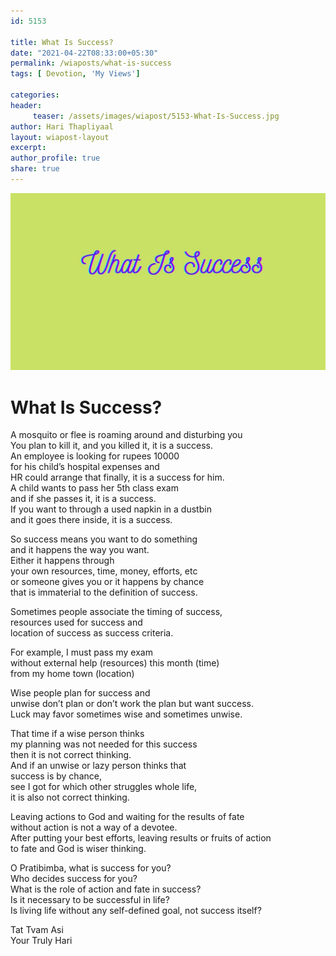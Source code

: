 ```yaml
--- 
id: 5153

title: What Is Success?
date: "2021-04-22T08:33:00+05:30"
permalink: /wiaposts/what-is-success
tags: [ Devotion, 'My Views']    

categories: 
header:
     teaser: /assets/images/wiapost/5153-What-Is-Success.jpg
author: Hari Thapliyaal 
layout: wiapost-layout
excerpt:  
author_profile: true 
share: true 
---
```


![What Is Success?](/assets/images/wiapost/5153-What-Is-Success.jpg)     
   
# What Is Success?   
     
A mosquito or flee is roaming around and disturbing you     
You plan to kill it, and you killed it, it is a success.     
An employee is looking for rupees 10000     
for his child’s hospital expenses and     
HR could arrange that finally, it is a success for him.     
A child wants to pass her 5th class exam     
and if she passes it, it is a success.     
If you want to through a used napkin in a dustbin     
and it goes there inside, it is a success.    
    
So success means you want to do something     
and it happens the way you want.     
Either it happens through     
your own resources, time, money, efforts, etc     
or someone gives you or it happens by chance     
that is immaterial to the definition of success.    
    
Sometimes people associate the timing of success,     
resources used for success and     
location of success as success criteria.    
    
For example, I must pass my exam     
without external help (resources) this month (time)     
from my home town (location)    
    
Wise people plan for success and     
unwise don’t plan or don’t work the plan but want success.     
Luck may favor sometimes wise and sometimes unwise.    
    
That time if a wise person thinks     
my planning was not needed for this success     
then it is not correct thinking.     
And if an unwise or lazy person thinks that     
success is by chance,     
see I got for which other struggles whole life,     
it is also not correct thinking.    
    
Leaving actions to God and waiting for the results of fate     
without action is not a way of a devotee.     
After putting your best efforts, leaving results or fruits of action     
to fate and God is wiser thinking.    
    
O Pratibimba, what is success for you?     
Who decides success for you?     
What is the role of action and fate in success?     
Is it necessary to be successful in life?     
Is living life without any self-defined goal, not success itself?    
    
Tat Tvam Asi     
Your Truly Hari    
    
